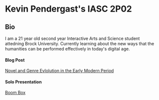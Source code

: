  # Kevin Pendergast's IASC 2P02 
  ## Bio
  

  I am a 21 year old second year Interactive Arts and Science student attedning Brock University. Currently learning about the new ways that the humanities can be performed effectively in today's digital age.
  
#### Blog Post
 [Novel and Genre Evlolution in the Early Modern Period](Blog.md)
 
#### Solo Presentation
[Boom Box](slides.html)

  
  
 
